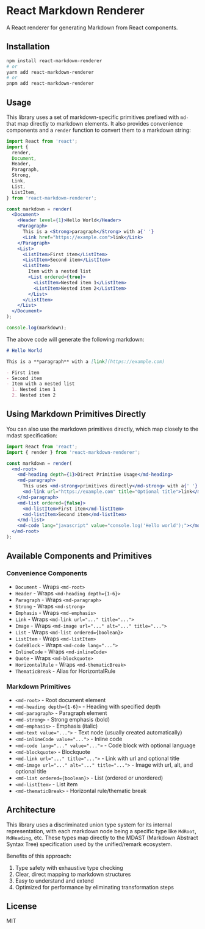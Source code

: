 # React Markdown Renderer

A React renderer for generating Markdown from React components.

## Installation

```bash
npm install react-markdown-renderer
# or
yarn add react-markdown-renderer
# or
pnpm add react-markdown-renderer
```

## Usage

This library uses a set of markdown-specific primitives prefixed with `md-` that map directly to markdown elements. It also provides convenience components and a `render` function to convert them to a markdown string:

```jsx
import React from 'react';
import {
  render,
  Document,
  Header,
  Paragraph,
  Strong,
  Link,
  List,
  ListItem,
} from 'react-markdown-renderer';

const markdown = render(
  <Document>
    <Header level={1}>Hello World</Header>
    <Paragraph>
      This is a <Strong>paragraph</Strong> with a{' '}
      <Link href="https://example.com">link</Link>
    </Paragraph>
    <List>
      <ListItem>First item</ListItem>
      <ListItem>Second item</ListItem>
      <ListItem>
        Item with a nested list
        <List ordered={true}>
          <ListItem>Nested item 1</ListItem>
          <ListItem>Nested item 2</ListItem>
        </List>
      </ListItem>
    </List>
  </Document>
);

console.log(markdown);
```

The above code will generate the following markdown:

```markdown
# Hello World

This is a **paragraph** with a [link](https://example.com)

- First item
- Second item
- Item with a nested list
  1. Nested item 1
  2. Nested item 2
```

## Using Markdown Primitives Directly

You can also use the markdown primitives directly, which map closely to the mdast specification:

```jsx
import React from 'react';
import { render } from 'react-markdown-renderer';

const markdown = render(
  <md-root>
    <md-heading depth={1}>Direct Primitive Usage</md-heading>
    <md-paragraph>
      This uses <md-strong>primitives directly</md-strong> with a{' '}
      <md-link url="https://example.com" title="Optional title">link</md-link>
    </md-paragraph>
    <md-list ordered={false}>
      <md-listItem>First item</md-listItem>
      <md-listItem>Second item</md-listItem>
    </md-list>
    <md-code lang="javascript" value="console.log('Hello world');"></md-code>
  </md-root>
);
```

## Available Components and Primitives

### Convenience Components

- `Document` - Wraps `<md-root>`
- `Header` - Wraps `<md-heading depth={1-6}>`
- `Paragraph` - Wraps `<md-paragraph>`
- `Strong` - Wraps `<md-strong>`
- `Emphasis` - Wraps `<md-emphasis>`
- `Link` - Wraps `<md-link url="..." title="...">`
- `Image` - Wraps `<md-image url="..." alt="..." title="...">`
- `List` - Wraps `<md-list ordered={boolean}>`
- `ListItem` - Wraps `<md-listItem>`
- `CodeBlock` - Wraps `<md-code lang="...">`
- `InlineCode` - Wraps `<md-inlineCode>`
- `Quote` - Wraps `<md-blockquote>`
- `HorizontalRule` - Wraps `<md-thematicBreak>`
- `ThematicBreak` - Alias for HorizontalRule

### Markdown Primitives

- `<md-root>` - Root document element
- `<md-heading depth={1-6}>` - Heading with specified depth
- `<md-paragraph>` - Paragraph element
- `<md-strong>` - Strong emphasis (bold)
- `<md-emphasis>` - Emphasis (italic)
- `<md-text value="...">` - Text node (usually created automatically)
- `<md-inlineCode value="...">` - Inline code
- `<md-code lang="..." value="...">` - Code block with optional language
- `<md-blockquote>` - Blockquote
- `<md-link url="..." title="...">` - Link with url and optional title
- `<md-image url="..." alt="..." title="...">` - Image with url, alt, and optional title
- `<md-list ordered={boolean}>` - List (ordered or unordered)
- `<md-listItem>` - List item
- `<md-thematicBreak>` - Horizontal rule/thematic break

## Architecture

This library uses a discriminated union type system for its internal representation, with each markdown node being a specific type like `MdRoot`, `MdHeading`, etc. These types map directly to the MDAST (Markdown Abstract Syntax Tree) specification used by the unified/remark ecosystem.

Benefits of this approach:

1. Type safety with exhaustive type checking
2. Clear, direct mapping to markdown structures
3. Easy to understand and extend
4. Optimized for performance by eliminating transformation steps

## License

MIT
